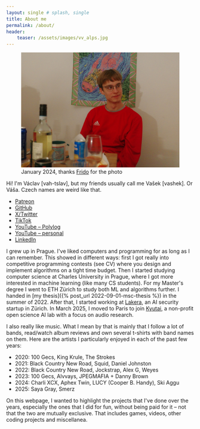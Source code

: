 ```yaml
---
layout: single # splash, single
title: About me
permalink: /about/
header:
    teaser: /assets/images/vv_alps.jpg
---
```


<figure>
	<a href="/assets/images/vv_alps.jpg"><img src="/assets/images/vv_at_home.jpg"></a>
	<figcaption>January 2024, thanks <a href="https://frido.ai/">Frido</a> for the photo</figcaption>
</figure>

Hi! I'm Václav \[vah-tslav\], but my friends usually call me Vašek \[vashek\]. Or Váša. Czech names are weird like that.

<!-- When updating this list, also update _config.yml -->
* [Patreon](https://www.patreon.com/vvolhejn)  
* [GitHub](https://github.com/vvolhejn)
* [X/Twitter](https://x.com/vvolhejn)
* [TikTok](https://www.tiktok.com/@vvolhejn)
* [YouTube – Polylog](https://www.youtube.com/@polylogcs)
* [YouTube – personal](https://www.youtube.com/@vvolhejn)
* [LinkedIn](https://www.linkedin.com/in/vaclav-volhejn/)

I grew up in Prague.
I've liked computers and programming for as long as I can remember.
This showed in different ways:
first I got really into competitive programming contests (see CV)
where you design and implement algorithms on a tight time budget.
Then I started studying computer science at Charles University in Prague,
where I got more interested in machine learning (like many CS students).
For my Master's degree I went to ETH Zürich to study both ML and algorithms further.
I handed in [my thesis]({% post_url 2022-09-01-msc-thesis %}) in the summer of 2022.
After that, I started working at [Lakera](https://www.lakera.ai/),
an AI security startup in Zürich.
In March 2025, I moved to Paris to join [Kyutai](https://kyutai.org/), a non-profit open science AI lab with a focus on audio research.

I also really like music. What I mean by that is mainly that I follow a lot of
bands, read/watch album reviews and own several t-shirts with band names on
them. Here are the artists I particularly enjoyed in each of the past few years:
- 2020: 100 Gecs, King Krule, The Strokes
- 2021: Black Country New Road, Squid, Daniel Johnston
- 2022: Black Country New Road, Jockstrap, Alex G, Weyes
- 2023: 100 Gecs, Alvvays, JPEGMAFIA + Danny Brown
- 2024: Charli XCX, Aphex Twin, LUCY (Cooper B. Handy), Ski Aggu
- 2025: Saya Gray, Smerz

On this webpage, I wanted to highlight the projects that I've done over the years,
especially the ones that I did for fun, without being paid for it – not that the two are mutually exclusive.
That includes games, videos, other coding projects and miscellanea.